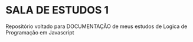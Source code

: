 # SALA DE ESTUDOS 1

Repositório voltado para DOCUMENTAÇÃO de meus estudos de Logica de Programação em Javascript